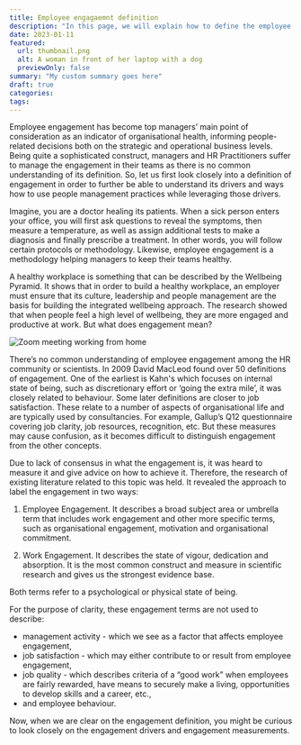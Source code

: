 ```yaml
---
title: Employee engagaemnt definition 
description: "In this page, we will explain how to define the employee engagement"
date: 2023-01-11
featured:
  url: thumbnail.png
  alt: A woman in front of her laptop with a dog
  previewOnly: false
summary: "My custom summary goes here"
draft: true
categories:
tags:
---
```


Employee engagement has become top managers’ main point of consideration as an indicator of organisational health, informing people-related decisions both on the strategic and operational business levels. Being quite a sophisticated construct, managers and HR Practitioners suffer to manage the engagement in their teams as there is no common understanding of its definition. So, let us first look closely into a definition of engagement in order to further be able to understand its drivers and ways how to use people management practices while leveraging those drivers. 

Imagine, you are a doctor healing its patients. When a sick person enters your office, you will first ask questions to reveal the symptoms, then measure a temperature, as well as assign additional tests to make a diagnosis and finally prescribe a treatment. In other words, you will follow certain protocols or methodology. Likewise, employee engagement is a methodology helping managers to keep their teams healthy.   

A healthy workplace is something that can be described by the Wellbeing Pyramid. It shows that in order to  build a healthy workplace, an employer must ensure that its culture, leadership and people management are the basis for building the integrated wellbeing approach. The research showed that when people feel a high level of wellbeing, they are more engaged and productive at work. But what does engagement mean?

![Zoom meeting working from home](working-remotely-meeting.png)

There’s no common understanding of employee engagement among the HR community or scientists. In 2009 David MacLeod found over 50 definitions of engagement. One of the earliest is Kahn's which focuses on internal state of being, such as discretionary effort or ‘going the extra mile’, it was closely related to behaviour. Some later definitions are closer to job satisfaction. These relate to a number of aspects of organisational life and are typically used by consultancies. For example, Gallup’s Q12 questionnaire covering job clarity, job resources, recognition, etc. But these measures may cause confusion, as it becomes difficult to distinguish engagement from the other concepts.

Due to lack of consensus in what the engagement is, it was heard to measure it and give advice on how to achieve it. Therefore, the research of existing literature related to this topic was held. It revealed the approach to label the engagement in two ways:

1. Employee Engagement. It describes a broad subject area or umbrella term that includes work engagement and other more specific terms, such as organisational engagement, motivation and organisational commitment.

2. Work Engagement. It describes the state of vigour, dedication and absorption. It is the most common construct and measure in scientific research and gives us the strongest evidence base. 

Both terms refer to a psychological or physical state of being. 

For the purpose of clarity, these engagement terms are not used to describe: 
* management activity - which we see as a factor that affects employee engagement,
* job satisfaction - which may either contribute to or result from employee engagement,
* job quality - which describes criteria of a “good work” when employees are fairly rewarded, have means to securely make a living, opportunities to develop skills and a career, etc.,
* and employee behaviour.

Now, when we are clear on the engagement definition, you might be curious to look closely on the engagement drivers and engagement measurements.
